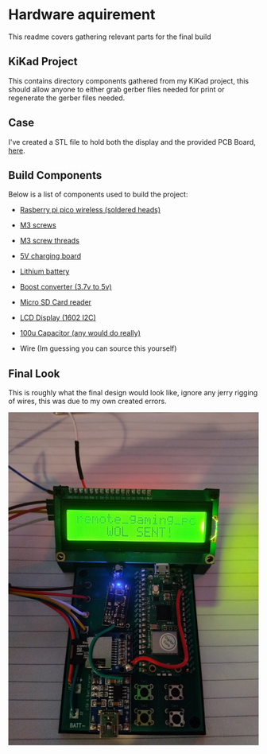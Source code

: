 # Hardware aquirement
This readme covers gathering relevant parts for the final build

## KiKad Project

This contains directory components gathered from my KiKad project, this should allow anyone to either grab gerber files needed for print or regenerate the gerber files needed.

## Case

I've created a STL file to hold both the display and the provided PCB Board, [here](case/case.stl).

## Build Components

Below is a list of components used to build the project:

- [Rasberry pi pico wireless (soldered heads)](https://www.amazon.co.uk/DVOZVO-Raspberry-Pre-Soldered-Wireless-Connectivity/dp/B0BV1H4D7M/ref=sr_1_3?crid=38OD8XVM6FVOO&dib=eyJ2IjoiMSJ9.5rrltWqY9Rv3jpucgPGsIn_evCD9ElsqvSv3SyBkfBBdMS7BwKJBqI7jxlJDz_RYciQIycxvgjo9YFPT91diZXax1RgA821CUeKQQcpJ5ATvFS5mBq9dWzCbHII750q_0em2XcvZniiZofDEysHM3SiygeNd2Ke7NYam3Ru6180VWZFca0piPCD7Os2bQN3DHKl01l27eNVioleXR6OzugXnwsqrYtdG9qZ9_y3JrL4.f-zRNYZM28hRcX_Qza0ZqilIpFJtvcGUtWd_xj9ochU&dib_tag=se&keywords=raspberry+pi+pico+wireless&qid=1721581385&sprefix=rasberry+pi+pico+wirelss%2Caps%2C102&sr=8-3)

- [M3 screws](https://www.amazon.co.uk/dp/B08J3KY5RM?psc=1&ref=ppx_yo2ov_dt_b_product_details)

- [M3 screw threads](https://www.amazon.co.uk/dp/B0CYH466PM?psc=1&ref=ppx_yo2ov_dt_b_product_details)

- [5V charging board](https://www.amazon.co.uk/dp/B09NX3QDKF?psc=1&ref=ppx_yo2ov_dt_b_product_details)

- [Lithium battery](https://www.amazon.co.uk/dp/B08ZCQXFX4?psc=1&ref=ppx_yo2ov_dt_b_product_details)

- [Boost converter (3.7v to 5v)](https://www.amazon.co.uk/dp/B0C3QLH284?psc=1&ref=ppx_yo2ov_dt_b_product_details)

- [Micro SD Card reader](https://www.amazon.co.uk/dp/B09YYG6BT3?psc=1&ref=ppx_yo2ov_dt_b_product_details)

- [LCD Display (1602 I2C)](https://www.amazon.co.uk/dp/B09YYG6BT3?psc=1&ref=ppx_yo2ov_dt_b_product_details)

- [100u Capacitor (any would do really)](https://www.amazon.co.uk/s?k=100u+capacitor&crid=16SIGP58YYNJG&sprefix=100u+capacitor%2Caps%2C72&ref=nb_sb_noss)

- Wire (Im guessing you can source this yourself)

## Final Look
This is roughly what the final design would look like, ignore any jerry rigging of wires, this was due to my own created errors.

![Pico ready for Wake on Lan](pico_wol_img.jpg)